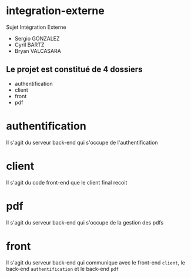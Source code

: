 # integration-externe
Sujet Intégration Externe

- Sergio GONZALEZ
- Cyril BARTZ
- Bryan VALCASARA

## Le projet est constitué de 4 dossiers
- authentification
- client
- front
- pdf

# authentification
Il s'agit du serveur back-end qui s'occupe de l'authentification

# client
Il s'agit du code front-end que le client final recoit

# pdf
Il s'agit du serveur back-end qui s'occupe de la gestion des pdfs

# front
Il s'agit du serveur back-end qui communique avec le front-end `client`, le back-end `authentification` et le back-end `pdf`